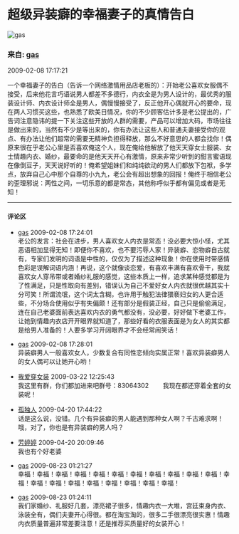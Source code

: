 # 超级异装癖的幸福妻子的真情告白

![gas](https://img3.doubanio.com/icon/up3605562-3.jpg)

### 来自: [gas](https://www.douban.com/people/3605562/)

2009-02-08 17:17:21

一个幸福妻子的告白（告诉一个网络激情用品店老板的）：开始老公喜欢女服偶不接受，后来他花言巧语说男人都差不多德行，内衣全是为男人设计的，最优秀的服装设计师、内衣设计师全是男人，偶慢慢接受了，反正他开心偶就开心的要命，现在两人习惯买这些，也熟悉了欧美日情况，你的不少顾客估计多是老公提出的，广告词注意隐讳的提一下关注这些开放的人群的需要，产品可以增加大码，市场往往是做出来的，当然有不少是等出来的，你有办法让这些人和普通夫妻接受你的观点、有办法让他们超常的需要无精神负担得释放，那么不好意思的人都会找你！偶原来很在乎老公心里是否喜欢俺这个人，现在俺给他解放了他天天穿女士服装、女士情趣内衣、婚纱，最要命的是他天天开心有激情，原来非常少听到的甜言蜜语现在像倒豆子，天天说好听的！俺希望姐妹们和纯纯欲动的男人们都放下包袱，多学点，放弃自己心中那个自尊的小九九，老公会有超出想象的回报！俺终于相信老公的歪理邪说：两性之间，一切乐意的都是常态，其他称呼似乎都有偏见或者是无知！

---

#### 评论区

- [gas](https://www.douban.com/people/3605562/)  2009-02-08 17:24:01  
  老公的发言：社会在进步，男人喜欢女人内衣是常态！没必要大惊小怪，尤其恶语相加显得无知！即便你不喜欢，也不要污辱人家！异装癖、恋物癖自古就有，专家们发明的词语是中性的，仅仅为了描述这种现象！你在使用时带感情色彩是误解词语内涵！再说，这个就像谈恋爱，有喜欢丰满有喜欢骨干，我就喜欢女人穿吊带或者婚纱礼服的感觉，这些本质上一样，追求某种感觉都是为了性满足，只是性取向有差别，错误认为自己不爱好女人内衣就很优越其实十分可笑！所谓流氓，这个词太含糊，也许用于触犯法律猥亵妇女的人更合适些，不分场合使用似乎有失偏颇！还有部分是假装正经，自己只是偷偷满足，连在自己老婆面前表达喜欢内衣的勇气都没有，没必要，好好做下老婆工作，让她到情趣内衣店开开眼界就知道了，那些好看的衣服表面是为女人的其实都是给男人准备的！人要多学习开阔眼界才不会经常闹笑话！

- [gas](https://www.douban.com/people/3605562/)  2009-02-08 17:28:01  
  异装癖男人一般喜欢女人，少数复合有同性恋倾向实属正常！喜欢异装癖男人的女人偶可以让她开心哟！

- [我爱穿女装](https://www.douban.com/people/3853111/) 2009-03-22 12:25:43  
  我这里有群，你们都加进来吧群号：83064302 　　我现在都还穿着全套的女装呢！

- [孤独人](https://www.douban.com/people/3663820/) 2009-04-20 17:44:22  
  话是这么说，没错。几个有异装癖的男人能遇到那种女人啊？千古难求啊！哦，对了，你也是有异装癖的男人吗？

- [芳婷婷](https://www.douban.com/people/4032632/) 2009-04-20 20:09:46  
  我也有个好老婆

- [gas](https://www.douban.com/people/3605562/)  2009-08-23 01:21:27  
  幸福！幸福！幸福！幸福！幸福！幸福！幸福！幸福！幸福！幸福！幸福！幸福！幸福！幸福！幸福！幸福！幸福！幸福！幸福！幸福！

- [gas](https://www.douban.com/people/3605562/)  2009-08-23 01:24:11  
  我们家婚纱、礼服好几套，漂亮裙子很多，情趣内衣一大堆，宫廷束身内衣、泳装全有，偶们夫妻开心得很。都在淘宝淘的，很多二手很漂亮很实惠！情趣内衣质量普遍非常差要注意！还是推荐买质量好的女装开心！